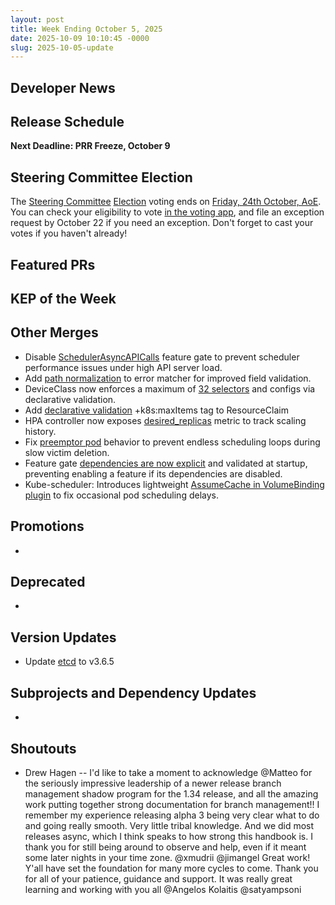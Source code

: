 ```yaml
---
layout: post
title: Week Ending October 5, 2025
date: 2025-10-09 10:10:45 -0000
slug: 2025-10-05-update
---
```


## Developer News


## Release Schedule

**Next Deadline: PRR Freeze, October 9**


## Steering Committee Election

The [Steering Committee](https://github.com/kubernetes/steering) [Election](https://github.com/kubernetes/community/tree/master/elections/steering/2025#voting-process) voting ends on [Friday, 24th October, AoE](https://dateful.com/convert/anywhere-on-earth-aoe?t=1159pm&d=2025-10-24). You can check your eligibility to vote [in the voting app](https://elections.k8s.io/app/elections/steering---2025), and file an exception request by October 22 if you need an exception. Don't forget to cast your votes if you haven't already!

## Featured PRs


## KEP of the Week


## Other Merges

* Disable [SchedulerAsyncAPICalls](https://github.com/kubernetes/kubernetes/pull/134400) feature gate to prevent scheduler performance issues under high API server load.
* Add [path normalization](https://github.com/kubernetes/kubernetes/pull/134368) to error matcher for improved field validation.
* DeviceClass now enforces a maximum of [32 selectors](https://github.com/kubernetes/kubernetes/pull/134302) and configs via declarative validation.
* Add [declarative validation](https://github.com/kubernetes/kubernetes/pull/134211) +k8s:maxItems tag to ResourceClaim
* HPA controller now exposes [desired_replicas](https://github.com/kubernetes/kubernetes/pull/134295) metric to track scaling history.
* Fix [preemptor pod](https://github.com/kubernetes/kubernetes/pull/134294) behavior to prevent endless scheduling loops during slow victim deletion.
* Feature gate [dependencies are now explicit](https://github.com/kubernetes/kubernetes/pull/133697) and validated at startup, preventing enabling a feature if its dependencies are disabled.
* Kube-scheduler: Introduces lightweight [AssumeCache in VolumeBinding plugin](https://github.com/kubernetes/kubernetes/pull/133929) to fix occasional pod scheduling delays.

## Promotions

*

## Deprecated

*

## Version Updates

* Update [etcd](https://github.com/kubernetes/kubernetes/pull/134251) to v3.6.5

## Subprojects and Dependency Updates

*

## Shoutouts

* Drew Hagen -- I'd like to take a moment to acknowledge @Matteo for the seriously impressive leadership of a newer release branch management shadow program for the 1.34 release, and all the amazing work putting together strong documentation for branch management!!
  I remember my experience releasing alpha 3 being very clear what to do and going really smooth. Very little tribal knowledge. And we did most releases async, which I think speaks to how strong this handbook is. I thank you for still being around to observe and help, even if it meant some later nights in your time zone.
  @xmudrii @jimangel Great work! Y'all have set the foundation for many more cycles to come. Thank you for all of your patience, guidance and support. 
  It was really great learning and working with you all @Angelos Kolaitis @satyampsoni
 
